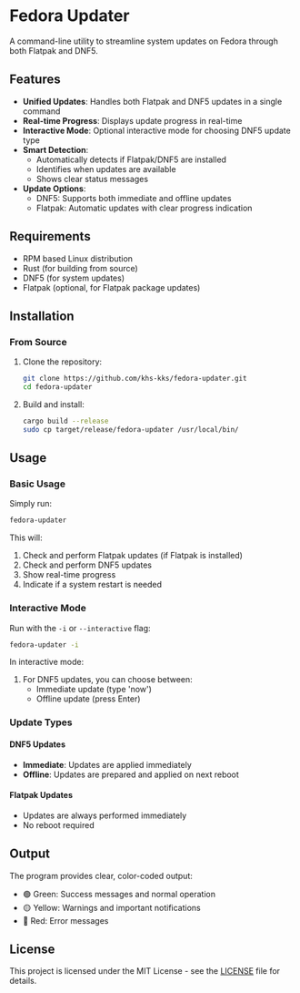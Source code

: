 # Fedora Updater

A command-line utility to streamline system updates on Fedora through both Flatpak and DNF5.

## Features

- **Unified Updates**: Handles both Flatpak and DNF5 updates in a single command
- **Real-time Progress**: Displays update progress in real-time
- **Interactive Mode**: Optional interactive mode for choosing DNF5 update type
- **Smart Detection**: 
  - Automatically detects if Flatpak/DNF5 are installed
  - Identifies when updates are available
  - Shows clear status messages
- **Update Options**:
  - DNF5: Supports both immediate and offline updates
  - Flatpak: Automatic updates with clear progress indication

## Requirements

- RPM based Linux distribution
- Rust (for building from source)
- DNF5 (for system updates)
- Flatpak (optional, for Flatpak package updates)

## Installation

### From Source

1. Clone the repository:
   ```bash
   git clone https://github.com/khs-kks/fedora-updater.git
   cd fedora-updater
   ```

2. Build and install:
   ```bash
   cargo build --release
   sudo cp target/release/fedora-updater /usr/local/bin/
   ```

## Usage

### Basic Usage

Simply run:
```bash
fedora-updater
```

This will:
1. Check and perform Flatpak updates (if Flatpak is installed)
2. Check and perform DNF5 updates
3. Show real-time progress
4. Indicate if a system restart is needed

### Interactive Mode

Run with the `-i` or `--interactive` flag:
```bash
fedora-updater -i
```

In interactive mode:
1. For DNF5 updates, you can choose between:
   - Immediate update (type 'now')
   - Offline update (press Enter)

### Update Types

#### DNF5 Updates
- **Immediate**: Updates are applied immediately
- **Offline**: Updates are prepared and applied on next reboot

#### Flatpak Updates
- Updates are always performed immediately
- No reboot required

## Output

The program provides clear, color-coded output:
- 🟢 Green: Success messages and normal operation
- 🟡 Yellow: Warnings and important notifications
- 🔴 Red: Error messages

## License

This project is licensed under the MIT License - see the [LICENSE](LICENSE) file for details.
